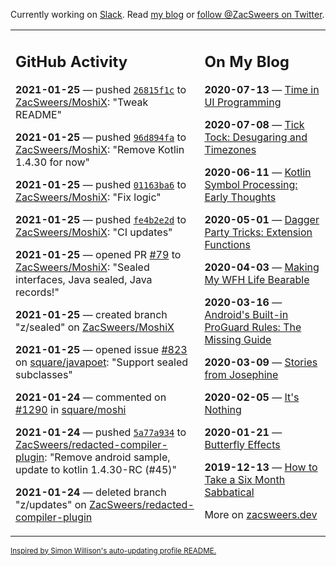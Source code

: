 Currently working on [Slack](https://slack.com/). Read [my blog](https://zacsweers.dev/) or [follow @ZacSweers on Twitter](https://twitter.com/ZacSweers).

<table><tr><td valign="top" width="60%">

## GitHub Activity
<!-- githubActivity starts -->
**2021-01-25** — pushed [`26815f1c`](https://github.com/ZacSweers/MoshiX/commit/26815f1cd92382188a5573378e559c8935dae693) to [ZacSweers/MoshiX](https://api.github.com/repos/ZacSweers/MoshiX): "Tweak README"

**2021-01-25** — pushed [`96d894fa`](https://github.com/ZacSweers/MoshiX/commit/96d894fa10b98062ced7141cc165d5f171f6d05f) to [ZacSweers/MoshiX](https://api.github.com/repos/ZacSweers/MoshiX): "Remove Kotlin 1.4.30 for now"

**2021-01-25** — pushed [`01163ba6`](https://github.com/ZacSweers/MoshiX/commit/01163ba6ac627043eb819f6033d70f5475aa63fb) to [ZacSweers/MoshiX](https://api.github.com/repos/ZacSweers/MoshiX): "Fix logic"

**2021-01-25** — pushed [`fe4b2e2d`](https://github.com/ZacSweers/MoshiX/commit/fe4b2e2d8a3431e8834cc4785140d540276d4a14) to [ZacSweers/MoshiX](https://api.github.com/repos/ZacSweers/MoshiX): "CI updates"

**2021-01-25** — opened PR [#79](https://api.github.com/repos/ZacSweers/MoshiX/pulls/79) to [ZacSweers/MoshiX](https://api.github.com/repos/ZacSweers/MoshiX): "Sealed interfaces, Java sealed, Java records!"

**2021-01-25** — created branch "z/sealed" on [ZacSweers/MoshiX](https://api.github.com/repos/ZacSweers/MoshiX)

**2021-01-25** — opened issue [#823](https://api.github.com/repos/square/javapoet/issues/823) on [square/javapoet](https://api.github.com/repos/square/javapoet): "Support sealed subclasses"

**2021-01-24** — commented on [#1290](https://github.com/square/moshi/issues/1290#issuecomment-766538481) in [square/moshi](https://api.github.com/repos/square/moshi)

**2021-01-24** — pushed [`5a77a934`](https://github.com/ZacSweers/redacted-compiler-plugin/commit/5a77a934176320aaed0b02b1f5127d810079486f) to [ZacSweers/redacted-compiler-plugin](https://api.github.com/repos/ZacSweers/redacted-compiler-plugin): "Remove android sample, update to kotlin 1.4.30-RC (#45)"

**2021-01-24** — deleted branch "z/updates" on [ZacSweers/redacted-compiler-plugin](https://api.github.com/repos/ZacSweers/redacted-compiler-plugin)
<!-- githubActivity ends -->
</td><td valign="top" width="40%">

## On My Blog
<!-- blog starts -->
**2020-07-13** — [Time in UI Programming](https://www.zacsweers.dev/time-in-ui/)

**2020-07-08** — [Tick Tock: Desugaring and Timezones](https://www.zacsweers.dev/ticktock-desugaring-timezones/)

**2020-06-11** — [Kotlin Symbol Processing: Early Thoughts](https://www.zacsweers.dev/kotlin-symbol-processor-early-thoughts/)

**2020-05-01** — [Dagger Party Tricks: Extension Functions](https://www.zacsweers.dev/dagger-party-tricks-extension-functions/)

**2020-04-03** — [Making My WFH Life Bearable](https://www.zacsweers.dev/making-wfh-life-bearable/)

**2020-03-16** — [Android's Built-in ProGuard Rules: The Missing Guide](https://www.zacsweers.dev/android-proguard-rules/)

**2020-03-09** — [Stories from Josephine](https://www.zacsweers.dev/stories-from-josephine/)

**2020-02-05** — [It's Nothing](https://www.zacsweers.dev/its-nothing/)

**2020-01-21** — [Butterfly Effects](https://www.zacsweers.dev/butterfly-effects/)

**2019-12-13** — [How to Take a Six Month Sabbatical](https://www.zacsweers.dev/how-to-take-a-six-month-sabbatical/)
<!-- blog ends -->
More on [zacsweers.dev](https://zacsweers.dev/)
</td></tr></table>

<sub><a href="https://simonwillison.net/2020/Jul/10/self-updating-profile-readme/">Inspired by Simon Willison's auto-updating profile README.</a></sub>